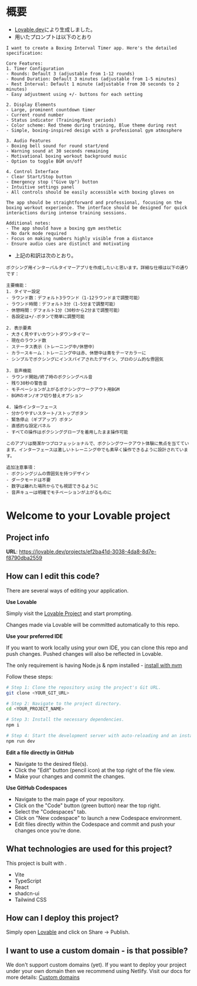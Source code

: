 # 概要

* [Lovable.dev](https://lovable.dev/)により生成しました。
* 用いたプロンプトは以下のとおり

```
I want to create a Boxing Interval Timer app. Here's the detailed specification:

Core Features:
1. Timer Configuration
- Rounds: Default 3 (adjustable from 1-12 rounds)
- Round Duration: Default 3 minutes (adjustable from 1-5 minutes)
- Rest Interval: Default 1 minute (adjustable from 30 seconds to 2 minutes)
- Easy adjustment using +/- buttons for each setting

2. Display Elements
- Large, prominent countdown timer
- Current round number
- Status indicator (Training/Rest periods)
- Color scheme: Red theme during training, Blue theme during rest
- Simple, boxing-inspired design with a professional gym atmosphere

3. Audio Features
- Boxing bell sound for round start/end
- Warning sound at 30 seconds remaining
- Motivational boxing workout background music
- Option to toggle BGM on/off

4. Control Interface
- Clear Start/Stop button
- Emergency stop ("Give Up") button
- Intuitive settings panel
- All controls should be easily accessible with boxing gloves on

The app should be straightforward and professional, focusing on the boxing workout experience. The interface should be designed for quick interactions during intense training sessions.

Additional notes:
- The app should have a boxing gym aesthetic
- No dark mode required
- Focus on making numbers highly visible from a distance
- Ensure audio cues are distinct and motivating
```

* 上記の和訳は次のとおり。

```
ボクシング用インターバルタイマーアプリを作成したいと思います。詳細な仕様は以下の通りです：

主要機能：
1. タイマー設定
- ラウンド数：デフォルト3ラウンド（1-12ラウンドまで調整可能）
- ラウンド時間：デフォルト3分（1-5分まで調整可能）
- 休憩時間：デフォルト1分（30秒から2分まで調整可能）
- 各設定は+/-ボタンで簡単に調整可能

2. 表示要素
- 大きく見やすいカウントダウンタイマー
- 現在のラウンド数
- ステータス表示（トレーニング中/休憩中）
- カラースキーム：トレーニング中は赤、休憩中は青をテーマカラーに
- シンプルでボクシングにインスパイアされたデザイン、プロのジム的な雰囲気

3. 音声機能
- ラウンド開始/終了時のボクシングベル音
- 残り30秒の警告音
- モチベーションが上がるボクシングワークアウト用BGM
- BGMのオン/オフ切り替えオプション

4. 操作インターフェース
- 分かりやすいスタート/ストップボタン
- 緊急停止（ギブアップ）ボタン
- 直感的な設定パネル
- すべての操作はボクシンググローブを着用したまま操作可能

このアプリは簡潔かつプロフェッショナルで、ボクシングワークアウト体験に焦点を当てています。インターフェースは激しいトレーニング中でも素早く操作できるように設計されています。

追加注意事項：
- ボクシングジムの雰囲気を持つデザイン
- ダークモードは不要
- 数字は離れた場所からでも視認できるように
- 音声キューは明確でモチベーションが上がるものに
```

# Welcome to your Lovable project

## Project info

**URL**: https://lovable.dev/projects/ef2ba41d-3038-4da8-8d7e-f8790dba2559

## How can I edit this code?

There are several ways of editing your application.

**Use Lovable**

Simply visit the [Lovable Project](https://lovable.dev/projects/ef2ba41d-3038-4da8-8d7e-f8790dba2559) and start prompting.

Changes made via Lovable will be committed automatically to this repo.

**Use your preferred IDE**

If you want to work locally using your own IDE, you can clone this repo and push changes. Pushed changes will also be reflected in Lovable.

The only requirement is having Node.js & npm installed - [install with nvm](https://github.com/nvm-sh/nvm#installing-and-updating)

Follow these steps:

```sh
# Step 1: Clone the repository using the project's Git URL.
git clone <YOUR_GIT_URL>

# Step 2: Navigate to the project directory.
cd <YOUR_PROJECT_NAME>

# Step 3: Install the necessary dependencies.
npm i

# Step 4: Start the development server with auto-reloading and an instant preview.
npm run dev
```

**Edit a file directly in GitHub**

- Navigate to the desired file(s).
- Click the "Edit" button (pencil icon) at the top right of the file view.
- Make your changes and commit the changes.

**Use GitHub Codespaces**

- Navigate to the main page of your repository.
- Click on the "Code" button (green button) near the top right.
- Select the "Codespaces" tab.
- Click on "New codespace" to launch a new Codespace environment.
- Edit files directly within the Codespace and commit and push your changes once you're done.

## What technologies are used for this project?

This project is built with .

- Vite
- TypeScript
- React
- shadcn-ui
- Tailwind CSS

## How can I deploy this project?

Simply open [Lovable](https://lovable.dev/projects/ef2ba41d-3038-4da8-8d7e-f8790dba2559) and click on Share -> Publish.

## I want to use a custom domain - is that possible?

We don't support custom domains (yet). If you want to deploy your project under your own domain then we recommend using Netlify. Visit our docs for more details: [Custom domains](https://docs.lovable.dev/tips-tricks/custom-domain/)
